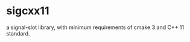 sigcxx11
========

a signal-slot library, with minimum requirements of cmake 3 and C++ 11 standard.
